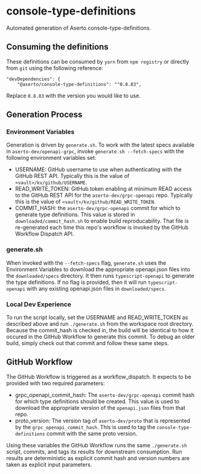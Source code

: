 # console-type-definitions
Automated generation of Aserto console-type-definitions.

## Consuming the definitions
These definitions can be consumed by `yarn` from `npm registry` or directly from `git` using the following reference:
```
"devDependencies": {
    "@aserto/console-type-definitions": "^0.8.83",
```

Replace `0.8.83` with the version you would like to use.

## Generation Process
### Environment Variables
Generation is driven by `generate.sh`. To work with the latest specs available in `aserto-dev/openapi-grpc`, invoke `generate.sh --fetch-specs` with the following environment variables set:
 * USERNAME: GitHub username to use when authenticating with the GitHub REST API. Typically this is the value of `<vault>/kv/github/USERNAME`.
 * READ_WRITE_TOKEN: GitHub token enabling at minimum READ access to the GitHub REST API for the `aserto-dev/grpc-openapi` repo. Typically this is the value of `<vault>/kv/github/READ_WRITE_TOKEN`.
 * COMMIT_HASH: the `aserto-dev/grpc-openapi` commit for which to generate type definitions. This value is stored in `downloaded/commit_hash.sh` to enable build reproducability. That file is re-generated each time this repo's workflow is invoked by the GitHub Workflow Dispatch API.

### generate.sh
When invoked with the `--fetch-specs` flag, `generate.sh` uses the Environment Variables to download the appropriate openapi.json files into the `downloaded/specs` directory. It then runs `typescript-openapi` to generate the type definitions. If no flag is provided, then it will run `typescript-openapi` with any existing openapi.json files in `downloaded/specs`.

### Local Dev Experience
To run the script locally, set the USERNAME and READ_WRITE_TOKEN as described above and run `./generate.sh` from the workspace root directory. Because the commit_hash is checked in, the build will be identical to how it occured in the GitHub Workflow to generate this commit. To debug an older build, simply check out that commit and follow these same steps.

## GitHub Workflow
The GitHub Workflow is triggered as a workflow_dispatch. It expects to be provided with two required parameters:
- grpc_openapi_commit_hash: The `aserto-dev/grpc-openapi` commit hash for which type definitions should be created. This value is used to download the appropriate version of the `openapi.json` files from that repo.
- proto_version: The version tag of `aserto-dev/proto` that is represented by the `grpc_openapi_commit_hash`. This is used to tag the `console-type-definitions` commit with the same proto version.

Using these variables the GitHub Workflow runs the same `./generate.sh` script, commits, and tags its results for downstream consumption. Run results are deterministic as explicit commit hash and version numbers are taken as explicit input parameters.
